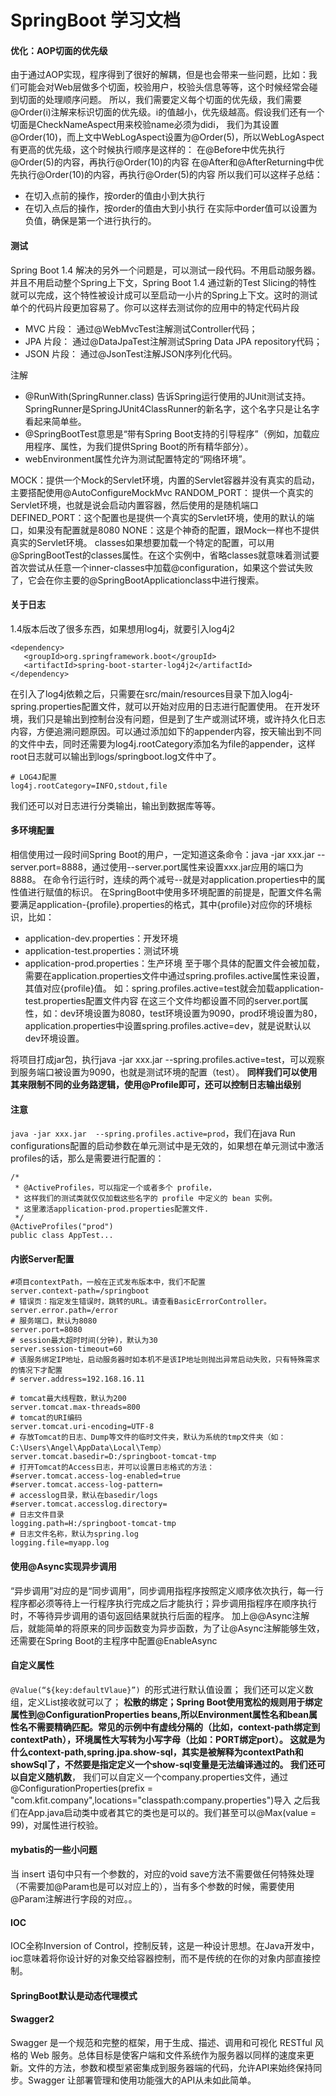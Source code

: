 # SpringBoot 学习文档

#### 优化：AOP切面的优先级
由于通过AOP实现，程序得到了很好的解耦，但是也会带来一些问题，比如：我们可能会对Web层做多个切面，校验用户，校验头信息等等，这个时候经常会碰到切面的处理顺序问题。
所以，我们需要定义每个切面的优先级，我们需要@Order(i)注解来标识切面的优先级。i的值越小，优先级越高。假设我们还有一个切面是CheckNameAspect用来校验name必须为didi，
我们为其设置@Order(10)，而上文中WebLogAspect设置为@Order(5)，所以WebLogAspect有更高的优先级，这个时候执行顺序是这样的：
在@Before中优先执行@Order(5)的内容，再执行@Order(10)的内容
在@After和@AfterReturning中优先执行@Order(10)的内容，再执行@Order(5)的内容
所以我们可以这样子总结：
- 在切入点前的操作，按order的值由小到大执行
- 在切入点后的操作，按order的值由大到小执行
在实际中order值可以设置为负值，确保是第一个进行执行的。

#### 测试
Spring Boot 1.4 解决的另外一个问题是，可以测试一段代码。不用启动服务器。并且不用启动整个Spring上下文，Spring Boot 1.4 通过新的Test Slicing的特性 就可以完成，这个特性被设计成可以至启动一小片的Spring上下文。这时的测试单个的代码片段更加容易了。你可以这样去测试你的应用中的特定代码片段
- MVC 片段： 通过@WebMvcTest注解测试Controller代码；
- JPA 片段： 通过@DataJpaTest注解测试Spring Data JPA repository代码；
- JSON 片段： 通过@JsonTest注解JSON序列化代码。

注解
- @RunWith(SpringRunner.class) 告诉Spring运行使用的JUnit测试支持。SpringRunner是SpringJUnit4ClassRunner的新名字，这个名字只是让名字看起来简单些。
- @SpringBootTest意思是“带有Spring Boot支持的引导程序”（例如，加载应用程序、属性，为我们提供Spring Boot的所有精华部分）。
- webEnvironment属性允许为测试配置特定的“网络环境”。

MOCK：提供一个Mock的Servlet环境，内置的Servlet容器并没有真实的启动，主要搭配使用@AutoConfigureMockMvc
RANDOM_PORT： 提供一个真实的Servlet环境，也就是说会启动内置容器，然后使用的是随机端口
DEFINED_PORT：这个配置也是提供一个真实的Servlet环境，使用的默认的端口，如果没有配置就是8080
NONE：这是个神奇的配置，跟Mock一样也不提供真实的Servlet环境。
classes如果想要加载一个特定的配置，可以用@SpringBootTest的classes属性。在这个实例中，省略classes就意味着测试要首次尝试从任意一个inner-classes中加载@configuration，如果这个尝试失败了，它会在你主要的@SpringBootApplicationclass中进行搜索。


#### 关于日志
1.4版本后改了很多东西，如果想用log4j，就要引入log4j2
```
<dependency> 
   <groupId>org.springframework.boot</groupId>
   <artifactId>spring-boot-starter-log4j2</artifactId>
</dependency>
```
在引入了log4j依赖之后，只需要在src/main/resources目录下加入log4j-spring.properties配置文件，就可以开始对应用的日志进行配置使用。
在开发环境，我们只是输出到控制台没有问题，但是到了生产或测试环境，或许持久化日志内容，方便追溯问题原因。可以通过添加如下的appender内容，按天输出到不同的文件中去，同时还需要为log4j.rootCategory添加名为file的appender，这样root日志就可以输出到logs/springboot.log文件中了。
```
# LOG4J配置
log4j.rootCategory=INFO,stdout,file
```
我们还可以对日志进行分类输出，输出到数据库等等。

#### 多环境配置
相信使用过一段时间Spring Boot的用户，一定知道这条命令：java -jar xxx.jar --server.port=8888，通过使用--server.port属性来设置xxx.jar应用的端口为8888。
在命令行运行时，连续的两个减号--就是对application.properties中的属性值进行赋值的标识。
在SpringBoot中使用多环境配置的前提是，配置文件名需要满足application-{profile}.properties的格式，其中{profile}对应你的环境标识，比如：
- application-dev.properties：开发环境
- application-test.properties：测试环境
- application-prod.properties：生产环境
至于哪个具体的配置文件会被加载，需要在application.properties文件中通过spring.profiles.active属性来设置，其值对应{profile}值。
如：spring.profiles.active=test就会加载application-test.properties配置文件内容
在这三个文件均都设置不同的server.port属性，如：dev环境设置为8080，test环境设置为9090，prod环境设置为80，application.properties中设置spring.profiles.active=dev，就是说默认以dev环境设置。

将项目打成jar包，执行java -jar xxx.jar --spring.profiles.active=test，可以观察到服务端口被设置为9090，也就是测试环境的配置（test）。
**同样我们可以使用其来限制不同的业务路逻辑，使用@Profile即可，还可以控制日志输出级别**
#### 注意
```java -jar xxx.jar  --spring.profiles.active=prod```，我们在java Run configurations配置的启动参数在单元测试中是无效的，如果想在单元测试中激活profiles的话，那么是需要进行配置的：
```
/*
 * @ActiveProfiles，可以指定一个或者多个 profile，
 * 这样我们的测试类就仅仅加载这些名字的 profile 中定义的 bean 实例。
 * 这里激活application-prod.properties配置文件.
 */
@ActiveProfiles("prod")
public class AppTest...
```

#### 内嵌Server配置
```
#项目contextPath，一般在正式发布版本中，我们不配置
server.context-path=/springboot
# 错误页：指定发生错误时，跳转的URL。请查看BasicErrorController。
server.error.path=/error
# 服务端口，默认为8080
server.port=8080
# session最大超时时间(分钟)，默认为30
server.session-timeout=60
# 该服务绑定IP地址，启动服务器时如本机不是该IP地址则抛出异常启动失败，只有特殊需求的情况下才配置
# server.address=192.168.16.11

# tomcat最大线程数，默认为200
server.tomcat.max-threads=800
# tomcat的URI编码
server.tomcat.uri-encoding=UTF-8
# 存放Tomcat的日志、Dump等文件的临时文件夹，默认为系统的tmp文件夹（如：C:\Users\Angel\AppData\Local\Temp）
server.tomcat.basedir=D:/springboot-tomcat-tmp
# 打开Tomcat的Access日志，并可以设置日志格式的方法：
#server.tomcat.access-log-enabled=true
#server.tomcat.access-log-pattern=
# accesslog目录，默认在basedir/logs
#server.tomcat.accesslog.directory=
# 日志文件目录
logging.path=H:/springboot-tomcat-tmp
# 日志文件名称，默认为spring.log
logging.file=myapp.log

```

#### 使用@Async实现异步调用
 “异步调用”对应的是“同步调用”，同步调用指程序按照定义顺序依次执行，每一行程序都必须等待上一行程序执行完成之后才能执行；异步调用指程序在顺序执行时，不等待异步调用的语句返回结果就执行后面的程序。
 加上@@Async注解后，就能简单的将原来的同步函数变为异步函数，为了让@Async注解能够生效，还需要在Spring Boot的主程序中配置@EnableAsync


#### 自定义属性

```@Value(“${key:defaultVlaue}”) ```的形式进行默认值设置；
我们还可以定义数组，定义List<String>接收就可以了；
**松散的绑定；**Spring Boot使用宽松的规则用于绑定属性到@ConfigurationProperties beans,所以Environment属性名和bean属性名不需要精确匹配。常见的示例中有虚线分隔的（比如，context-path绑定到contextPath），环境属性大写转为小写字母（比如：PORT绑定port）。
这就是为什么context-path,spring.jpa.show-sql，其实是被解释为contextPath和showSql了，不然要是指定定义一个show-sql变量是无法编译通过的。
我们还可以自定义**随机数**，
我们可以自定义一个company.properties文件，通过@ConfigurationProperties(prefix = "com.kfit.company",locations="classpath:company.properties")导入
之后我们在App.java启动类中或者其它的类也是可以的。我们甚至可以@Max(value = 99)，对属性进行校验。


#### mybatis的一些小问题
当 insert 语句中只有一个参数的，对应的void save方法不需要做任何特殊处理（不需要加@Param也是可以对应上的），当有多个参数的时候，需要使用@Param注解进行字段的对应。。


#### IOC
IOC全称Inversion of Control，控制反转，这是一种设计思想。在Java开发中，ioc意味着将你设计好的对象交给容器控制，而不是传统的在你的对象内部直接控制。


#### SpringBoot默认是动态代理模式


#### Swagger2
Swagger 是一个规范和完整的框架，用于生成、描述、调用和可视化 RESTful 风格的 Web 服务。总体目标是使客户端和文件系统作为服务器以同样的速度来更新。文件的方法，参数和模型紧密集成到服务器端的代码，允许API来始终保持同步。Swagger 让部署管理和使用功能强大的API从未如此简单。


